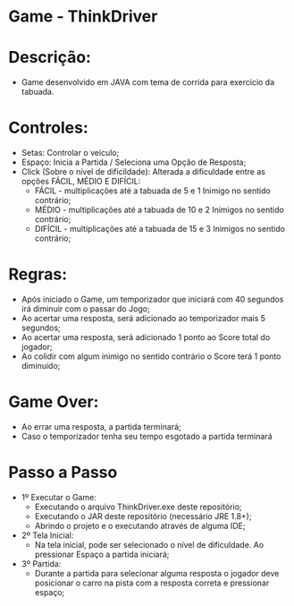 # Game - ThinkDriver

# Descrição:
 - Game desenvolvido em JAVA com tema de corrida para exercício da tabuada.

# Controles:
 - Setas: Controlar o veículo;
 - Espaço: Inicia a Partida / Seleciona uma Opção de Resposta;
 - Click (Sobre o nível de dificildade): Alterada a dificuldade entre as opções FÁCIL, MÉDIO E DIFÍCIL:
    - FÁCIL - multiplicações até a tabuada de 5 e 1 Inimigo no sentido contrário;
    - MÉDIO - multiplicações até a tabuada de 10 e 2 Inimigos no sentido contrário;
    - DIFÍCIL - multiplicações até a tabuada de 15 e 3 Inimigos no sentido contrário;
  
# Regras:
  - Após iniciado o Game, um temporizador que iniciará com 40 segundos irá diminuir com o passar do Jogo;
  - Ao acertar uma resposta, será adicionado ao temporizador mais 5 segundos;
  - Ao acertar uma resposta, será adicionado 1 ponto ao Score total do jogador;
  - Ao colidir com algum inimigo no sentido contrário o Score terá 1 ponto diminuído;
 
# Game Over:
  - Ao errar uma resposta, a partida terminará;
  - Caso o temporizador tenha seu tempo esgotado a partida terminará

# Passo a Passo 
 - 1º Executar o Game: 
    - Executando o arquivo ThinkDriver.exe deste repositório;
    - Executando o JAR deste repositório (necessário JRE 1.8+); 
    - Abrindo o projeto e o executando através de alguma IDE;
 - 2º Tela Inicial:
    - Na tela inicial, pode ser selecionado o nível de dificuldade. Ao pressionar Espaço a partida iniciará;
 - 3º Partida:
    - Durante a partida para selecionar alguma resposta o jogador deve posicionar o carro na pista com a resposta correta e pressionar espaço;
